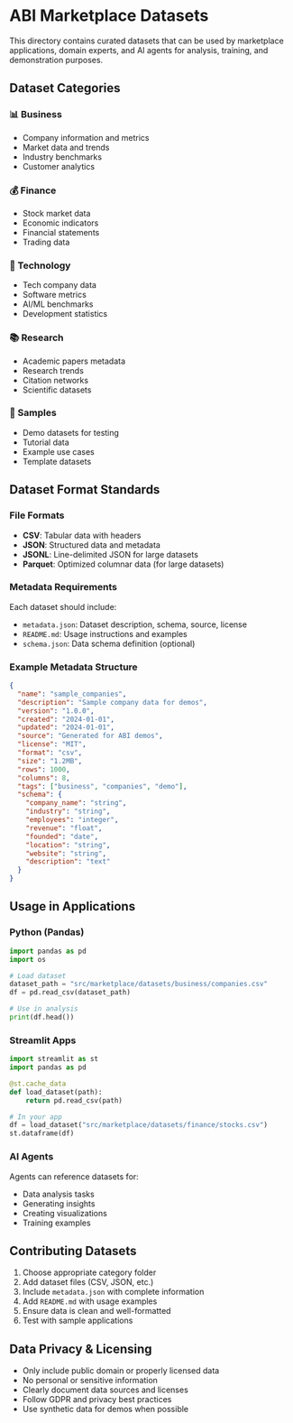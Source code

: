 # ABI Marketplace Datasets

This directory contains curated datasets that can be used by marketplace applications, domain experts, and AI agents for analysis, training, and demonstration purposes.

## Dataset Categories

### 📊 Business
- Company information and metrics
- Market data and trends
- Industry benchmarks
- Customer analytics

### 💰 Finance
- Stock market data
- Economic indicators
- Financial statements
- Trading data

### 🔬 Technology
- Tech company data
- Software metrics
- AI/ML benchmarks
- Development statistics

### 📚 Research
- Academic papers metadata
- Research trends
- Citation networks
- Scientific datasets

### 🎯 Samples
- Demo datasets for testing
- Tutorial data
- Example use cases
- Template datasets

## Dataset Format Standards

### File Formats
- **CSV**: Tabular data with headers
- **JSON**: Structured data and metadata
- **JSONL**: Line-delimited JSON for large datasets
- **Parquet**: Optimized columnar data (for large datasets)

### Metadata Requirements
Each dataset should include:
- `metadata.json`: Dataset description, schema, source, license
- `README.md`: Usage instructions and examples
- `schema.json`: Data schema definition (optional)

### Example Metadata Structure
```json
{
  "name": "sample_companies",
  "description": "Sample company data for demos",
  "version": "1.0.0",
  "created": "2024-01-01",
  "updated": "2024-01-01",
  "source": "Generated for ABI demos",
  "license": "MIT",
  "format": "csv",
  "size": "1.2MB",
  "rows": 1000,
  "columns": 8,
  "tags": ["business", "companies", "demo"],
  "schema": {
    "company_name": "string",
    "industry": "string",
    "employees": "integer",
    "revenue": "float",
    "founded": "date",
    "location": "string",
    "website": "string",
    "description": "text"
  }
}
```

## Usage in Applications

### Python (Pandas)
```python
import pandas as pd
import os

# Load dataset
dataset_path = "src/marketplace/datasets/business/companies.csv"
df = pd.read_csv(dataset_path)

# Use in analysis
print(df.head())
```

### Streamlit Apps
```python
import streamlit as st
import pandas as pd

@st.cache_data
def load_dataset(path):
    return pd.read_csv(path)

# In your app
df = load_dataset("src/marketplace/datasets/finance/stocks.csv")
st.dataframe(df)
```

### AI Agents
Agents can reference datasets for:
- Data analysis tasks
- Generating insights
- Creating visualizations
- Training examples

## Contributing Datasets

1. Choose appropriate category folder
2. Add dataset files (CSV, JSON, etc.)
3. Include `metadata.json` with complete information
4. Add `README.md` with usage examples
5. Ensure data is clean and well-formatted
6. Test with sample applications

## Data Privacy & Licensing

- Only include public domain or properly licensed data
- No personal or sensitive information
- Clearly document data sources and licenses
- Follow GDPR and privacy best practices
- Use synthetic data for demos when possible
